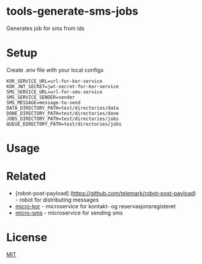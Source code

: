 # tools-generate-sms-jobs

Generates job for sms from ids

# Setup

Create .env file with your local configs

```
KOR_SERVICE_URL=url-for-kor-service
KOR_JWT_SECRET=jwt-secret-for-kor-service
SMS_SERVICE_URL=url-for-sms-service
SMS_SERVICE_SENDER=sender
SMS_MESSAGE=message-to-send
DATA_DIRECTORY_PATH=test/directories/data
DONE_DIRECTORY_PATH=test/directories/done
JOBS_DIRECTORY_PATH=test/directories/jobs
QUEUE_DIRECTORY_PATH=test/directories/jobs
```



# Usage



# Related

- [robot-post-payload] (https://github.com/telemark/robot-post-payload) - robot for distributing messages
- [micro-kor](https://github.com/telemark/micro-kor) - microservice for kontakt- og reservasjonsregisteret
- [micro-sms](https://github.com/telemark/micro-sms) - microservice for sending sms

# License

[MIT](LICENSE)
